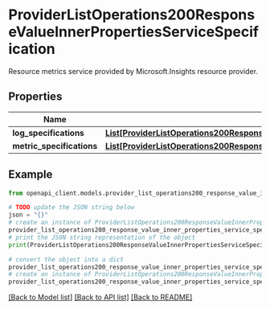 # ProviderListOperations200ResponseValueInnerPropertiesServiceSpecification

Resource metrics service provided by Microsoft.Insights resource provider.

## Properties

Name | Type | Description | Notes
------------ | ------------- | ------------- | -------------
**log_specifications** | [**List[ProviderListOperations200ResponseValueInnerPropertiesServiceSpecificationLogSpecificationsInner]**](ProviderListOperations200ResponseValueInnerPropertiesServiceSpecificationLogSpecificationsInner.md) |  | [optional] 
**metric_specifications** | [**List[ProviderListOperations200ResponseValueInnerPropertiesServiceSpecificationMetricSpecificationsInner]**](ProviderListOperations200ResponseValueInnerPropertiesServiceSpecificationMetricSpecificationsInner.md) |  | [optional] 

## Example

```python
from openapi_client.models.provider_list_operations200_response_value_inner_properties_service_specification import ProviderListOperations200ResponseValueInnerPropertiesServiceSpecification

# TODO update the JSON string below
json = "{}"
# create an instance of ProviderListOperations200ResponseValueInnerPropertiesServiceSpecification from a JSON string
provider_list_operations200_response_value_inner_properties_service_specification_instance = ProviderListOperations200ResponseValueInnerPropertiesServiceSpecification.from_json(json)
# print the JSON string representation of the object
print(ProviderListOperations200ResponseValueInnerPropertiesServiceSpecification.to_json())

# convert the object into a dict
provider_list_operations200_response_value_inner_properties_service_specification_dict = provider_list_operations200_response_value_inner_properties_service_specification_instance.to_dict()
# create an instance of ProviderListOperations200ResponseValueInnerPropertiesServiceSpecification from a dict
provider_list_operations200_response_value_inner_properties_service_specification_from_dict = ProviderListOperations200ResponseValueInnerPropertiesServiceSpecification.from_dict(provider_list_operations200_response_value_inner_properties_service_specification_dict)
```
[[Back to Model list]](../README.md#documentation-for-models) [[Back to API list]](../README.md#documentation-for-api-endpoints) [[Back to README]](../README.md)


